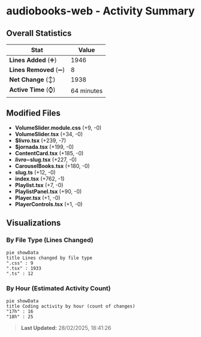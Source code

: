 # audiobooks-web - Activity Summary 

## Overall Statistics

| Stat                   | Value                                                             |
| ---------------------- | ----------------------------------------------------------------- |
| **Lines Added** (➕)   | 1946                                          |
| **Lines Removed** (➖) | 8                                        |
| **Net Change** (↕)    | 1938                |
| **Active Time** (⌚)   | 64 minutes |


## Modified Files
- **VolumeSlider.module.css** (+9, -0)
- **VolumeSlider.tsx** (+34, -0)
- **$livro.tsx** (+239, -7)
- **$jornada.tsx** (+199, -0)
- **ContentCard.tsx** (+185, -0)
- **$livro-$slug.tsx** (+227, -0)
- **CarouselBooks.tsx** (+180, -0)
- **slug.ts** (+12, -0)
- **index.tsx** (+762, -1)
- **Playlist.tsx** (+7, -0)
- **PlaylistPanel.tsx** (+90, -0)
- **Player.tsx** (+1, -0)
- **PlayerControls.tsx** (+1, -0)

## Visualizations

### By File Type (Lines Changed)

```mermaid
pie showData
title Lines changed by file type
".css" : 9
".tsx" : 1933
".ts" : 12
```

### By Hour (Estimated Activity Count)

```mermaid
pie showData
title Coding activity by hour (count of changes)
"17h" : 16
"18h" : 25
```


> **Last Updated:** 28/02/2025, 18:41:26